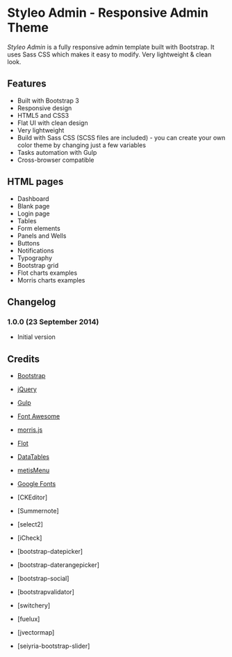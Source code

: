 # Styleo Admin - Responsive Admin Theme

*Styleo Admin* is a fully responsive admin template built with Bootstrap. It uses Sass CSS which makes it easy to modify. Very lightweight & clean look.

## Features

- Built with Bootstrap 3
- Responsive design
- HTML5 and CSS3
- Flat UI with clean design
- Very lightweight
- Build with Sass CSS (SCSS files are included) - you can create your own color theme by changing just a few variables
- Tasks automation with Gulp
- Cross-browser compatible

## HTML pages

- Dashboard
- Blank page
- Login page
- Tables
- Form elements
- Panels and Wells
- Buttons
- Notifications
- Typography
- Bootstrap grid
- Flot charts examples
- Morris charts examples

## Changelog

### 1.0.0 (23 September 2014)

- Initial version

## Credits

- [Bootstrap](http://getbootstrap.com/)
- [jQuery](http://jquery.com/)
- [Gulp](http://gulpjs.com/)
- [Font Awesome](http://fontawesome.io/)
- [morris.js](http://morrisjs.github.io/morris.js/)
- [Flot](http://www.flotcharts.org/)
- [DataTables](http://www.datatables.net/)
- [metisMenu](http://demo.onokumus.com/metisMenu/)
- [Google Fonts](http://www.google.com/fonts)

- [CKEditor]
- [Summernote]
- [select2]
- [iCheck]
- [bootstrap-datepicker]
- [bootstrap-daterangepicker]
- [bootstrap-social]
- [bootstrapvalidator]
- [switchery]
- [fuelux]
- [jvectormap]
- [seiyria-bootstrap-slider]
